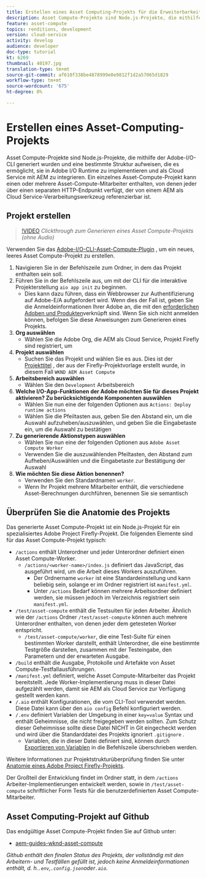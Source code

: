 ```yaml
---
title: Erstellen eines Asset Computing-Projekts für die Erweiterbarkeit von Asset Compute
description: Asset Compute-Projekte sind Node.js-Projekte, die mithilfe der Adobe-I/O-CLI generiert wurden und eine bestimmte Struktur aufweisen, die es ermöglicht, sie in Adobe I/O Runtime zu implementieren und als Cloud Service mit AEM zu integrieren.
feature: asset-compute
topics: renditions, development
version: cloud-service
activity: develop
audience: developer
doc-type: tutorial
kt: 6269
thumbnail: 40197.jpg
translation-type: tm+mt
source-git-commit: af610f338be4878999e0e9812f1d2a57065d1829
workflow-type: tm+mt
source-wordcount: '675'
ht-degree: 0%

---
```



# Erstellen eines Asset-Computing-Projekts

Asset Compute-Projekte sind Node.js-Projekte, die mithilfe der Adobe-I/O-CLI generiert wurden und eine bestimmte Struktur aufweisen, die es ermöglicht, sie in Adobe I/O Runtime zu implementieren und als Cloud Service mit AEM zu integrieren. Ein einzelnes Asset-Compute-Projekt kann einen oder mehrere Asset-Compute-Mitarbeiter enthalten, von denen jeder über einen separaten HTTP-Endpunkt verfügt, der von einem AEM als Cloud Service-Verarbeitungswerkzeug referenzierbar ist.

## Projekt erstellen

>[!VIDEO](https://video.tv.adobe.com/v/40197/?quality=12&learn=on)
_Clickthrough zum Generieren eines Asset Compute-Projekts (ohne Audio)_


Verwenden Sie das [Adobe-I/O-CLI-Asset-Compute-Plugin](../set-up/development-environment.md#aio-cli) , um ein neues, leeres Asset Compute-Projekt zu erstellen.

1. Navigieren Sie in der Befehlszeile zum Ordner, in dem das Projekt enthalten sein soll.
1. Führen Sie in der Befehlszeile aus, um mit der CLI für die interaktive Projekterstellung `aio app init` zu beginnen.
   + Dies kann dazu führen, dass ein Webbrowser zur Authentifizierung auf Adobe-E/A aufgefordert wird. Wenn dies der Fall ist, geben Sie die Anmeldeinformationen Ihrer Adobe an, die mit den [erforderlichen Adoben und Produkten](../set-up/accounts-and-services.md)verknüpft sind. Wenn Sie sich nicht anmelden können, befolgen Sie diese Anweisungen zum Generieren eines Projekts.
1. __Org auswählen__
   + Wählen Sie die Adobe Org, die AEM als Cloud Service, Projekt Firefly sind registriert, um
1. __Projekt auswählen__
   + Suchen Sie das Projekt und wählen Sie es aus. Dies ist der [Projekttitel](../set-up/firefly.md) , der aus der Firefly-Projektvorlage erstellt wurde, in diesem Fall `WKND AEM Asset Compute`
1. __Arbeitsbereich auswählen__
   + Wählen Sie den `Development` Arbeitsbereich
1. __Welche I/O-App-Funktionen der Adobe möchten Sie für dieses Projekt aktivieren? Zu berücksichtigende Komponenten auswählen__
   + Wählen Sie nun eine der folgenden Optionen aus `Actions: Deploy runtime actions`
   + Wählen Sie die Pfeiltasten aus, geben Sie den Abstand ein, um die Auswahl aufzuheben/auszuwählen, und geben Sie die Eingabetaste ein, um die Auswahl zu bestätigen
1. __Zu generierende Aktionstypen auswählen__
   + Wählen Sie nun eine der folgenden Optionen aus `Adobe Asset Compute Worker`
   + Verwenden Sie die auszuwählenden Pfeiltasten, den Abstand zum Aufheben/Auswählen und die Eingabetaste zur Bestätigung der Auswahl
1. __Wie möchten Sie diese Aktion benennen?__
   + Verwenden Sie den Standardnamen `worker`.
   + Wenn Ihr Projekt mehrere Mitarbeiter enthält, die verschiedene Asset-Berechnungen durchführen, benennen Sie sie semantisch

## Überprüfen Sie die Anatomie des Projekts

Das generierte Asset Compute-Projekt ist ein Node.js-Projekt für ein spezialisiertes Adobe Project Firefly-Projekt. Die folgenden Elemente sind für das Asset Compute-Projekt typisch:

+ `/actions` enthält Unterordner und jeder Unterordner definiert einen Asset Compute-Worker.
   + `/actions/<worker-name>/index.js` definiert das JavaScript, das ausgeführt wird, um die Arbeit dieses Workers auszuführen.
      + Der Ordnername `worker` ist eine Standardeinstellung und kann beliebig sein, solange er im Ordner registriert ist `manifest.yml`.
      + Unter `/actions` Bedarf können mehrere Arbeitsordner definiert werden, sie müssen jedoch im Verzeichnis registriert sein `manifest.yml`.
+ `/test/asset-compute` enthält die Testsuiten für jeden Arbeiter. Ähnlich wie der `/actions` Ordner `/test/asset-compute` können auch mehrere Unterordner enthalten, von denen jeder dem getesteten Worker entspricht.
   + `/test/asset-compute/worker`, die eine Test-Suite für einen bestimmten Worker darstellt, enthält Unterordner, die eine bestimmte Testgröße darstellen, zusammen mit der Testeingabe, den Parametern und der erwarteten Ausgabe.
+ `/build` enthält die Ausgabe, Protokolle und Artefakte von Asset Compute-Testfallausführungen.
+ `/manifest.yml` definiert, welche Asset Compute-Mitarbeiter das Projekt bereitstellt. Jede Worker-Implementierung muss in dieser Datei aufgezählt werden, damit sie AEM als Cloud Service zur Verfügung gestellt werden kann.
+ `/.aio` enthält Konfigurationen, die vom CLI-Tool verwendet werden. Diese Datei kann über den `aio config` Befehl konfiguriert werden.
+ `/.env` definiert Variablen der Umgebung in einer `key=value` Syntax und enthält Geheimnisse, die nicht freigegeben werden sollten. Zum Schutz dieser Geheimnisse sollte diese Datei NICHT in Git eingecheckt werden und wird über die Standarddatei des Projekts ignoriert `.gitignore` .
   + Variablen, die in dieser Datei definiert sind, können durch [Exportieren von Variablen](../deploy/runtime.md) in die Befehlszeile überschrieben werden.

Weitere Informationen zur Projektstrukturüberprüfung finden Sie unter [Anatomie eines Adobe Project Firefly-Projekts](https://github.com/AdobeDocs/project-firefly/blob/master/getting_started/first_app.md#5-anatomy-of-a-project-firefly-application).

Der Großteil der Entwicklung findet im Ordner statt, in dem `/actions` Arbeiter-Implementierungen entwickelt werden, sowie in `/test/asset-compute` schriftlicher Form Tests für die benutzerdefinierten Asset Compute-Mitarbeiter.

## Asset Computing-Projekt auf Github

Das endgültige Asset Compute-Projekt finden Sie auf Github unter:

+ [aem-guides-wknd-asset-compute](https://github.com/adobe/aem-guides-wknd-asset-compute)

_Github enthält den finalen Status des Projekts, der vollständig mit den Arbeitern- und Testfällen gefüllt ist, jedoch keine Anmeldeinformationen enthält, d. h.`.env`,`.config.json`oder`.aio`._